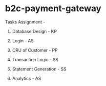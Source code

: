 # b2c-payment-gateway

Tasks Assignment - 
1. Database Design - KP 
2. Login - AS
3. CRU of Customer - PP
4. Transaction Logic - SS
5. Statement Generation - SS 



7. Analytics - AS
